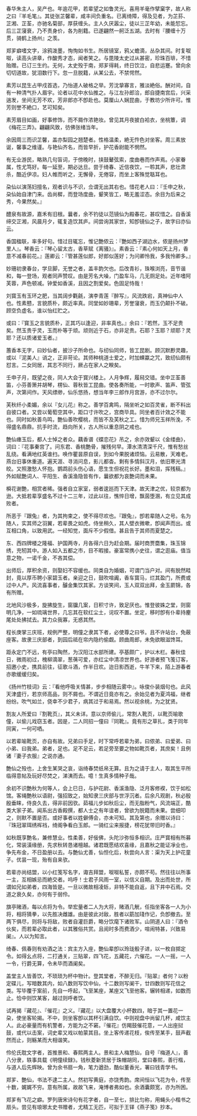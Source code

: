 <!-- { "loadSidebar": true } -->
春华朱主人，吴产也。年逾花甲，若辈望之如鲁灵光。喜用羊毫作擘窠字，故人称之曰『羊毛笔』。其徒张芷馨辈，咸丰间负重名。已离绮障，得及见者，为芷荪、芷湘、芷荃，亦驰名菊部，厚获缠头。主人久厌嚣尘，徒以三芷年幼，未能恝忘。后三芷寖衰，乃不责身价，各为削籍。已遂翩然一舸泛五湖。去时有『腰缠十万贯，骑鹤上扬州』之羡。

郑芗癖嗜文字，涂鸦泼墨，恂恂如书生。所居镜室，鸦乂蟾滴，丛杂其间。时复呶呶，读高头讲章，作酸秀才态，闻者笑之。与毘陵太史过从甚密，珍珠百琲，不惜贻赠。已订三生约。无何，太史殁于南，郑芗得耗，终日饮泣，自悲运蹇。曾向余切切道故，犹泪数行下。忽一旦脱籍，从某公去，不禁愕然。

素芳以昆生占甲戍首选，乃怡道人破格之举。芳沈挚寡言，雅淡絶俗。酬对间，自有一种清气扑人眉宇。论者以花中水仙推之。与江左孙郎洽，郎自捷南宫后，兴采遄发，坐间无芳不欢，芳非郎亦不卽赴也。莫厘山人娴昆曲，于教坊少所许可。惟芳则誉不絶口，艺可知矣。

素芳眉目如画，好事修饰，而不屑作浓艳妆。曾见其月夜披白袷衣，坐桃簟，调《梅花三弄》。翩翩风致，彷佛张绪当年。

余因周三而识芷馨，盖亦梨园之翘楚者。性格温柔，絶无忤色对坐客。周三素放诞，馨事之维谨。与艳仙齐名，而皆早折，护花香尉能不惘然。

有无业游民，略熟几句盲词，于傍晚时，挟鼓鼙弦索，度曲巷而作声焉。小家眷属，性尤笃好。每一延至，期必达旦。尝于绮春、近信夜饮，一聆其声，悲壮肃杀，酷近伊凉。妇人帷而听之，无懈骨，无倦容，而坐上客殊觉聒耳也。

朶仙以演荡妇擅名，观者识与不识，佥谓无出其右也。惜花老人曰：『壬申之秋，朶仙始自津门来。齿尚穉，而登场度曲，颦笑皆工，略无羞涩态。余目为后来之秀，今果然矣。』

醴泉有故源，嘉禾有旧根。曩者，余不钓徒以范镜仙为殿春花，甚叹惜之。自香溪缔交芷湘，风晨月夕，辄复造饮其庐。间尝询其家世，知卽镜仙之子，故字曰亦仙云。

香国楹联，率多好句。惜过目辄忘，惟记艶侬云：『艶如西子湖边水，侬是扬州梦里人』。琴香云：『琴心留太古，香草赋《离骚》』。素香云：『素心何如天上月，香意不减春前花。』莲卿云：『管甚莲似郎，好郎似莲好；为问卿怜我，多我怜卿多。』

妙珊初隶春台，学旦脚，无誉之者，盖丰韵欠也。后改青衫，珠喉浏亮，音节谐和，每一登场，观者同声赞叹。由是芳名大噪，门盈车马，几无厕足处。近年嗜阿芙蓉，声色顿减。钟爱如香溪，且因之割爱矣。色固足恃哉！

刘寳玉有玉环之肥，当其阔步氍毹，演李青莲『醉写』，风流跌宕，真神仙中人也。性素戆，言貌质朴，颇近率真。同堂如妙珊辈，芳誉寖衰，而玉仍颠扑不破。顾空负虚名，谁以怡红贮之。

或曰：『寳玉之言貌质朴，正其巧以逢迎，非率真也。』余曰：『若然，玉不足贵矣。然玉贵乎灵，玉而朴等于顽。顽则近于石，亦非足贵。石耶？玉耶？顽耶？灵耶？还以质诸爱玉者。』

蕙香本无字，曰妙仙者，披沙子所命也。与纫仙同师，皆工昆剧。顾沉默尠灵趣，或以『泥美人』诮之，正非苛论。其师种桃道士爱之，时加蜾蠃之咒，致纫仙颇有怼言。二女同居，其志不同行，厥占在家人之睽矣。

壬申子月，既望之夜，同人大会于寳兴楼上。人月争辉，履舄交错。坐中芷荃善笛，小芬善箫并胡琴，楞仙、蓉秋皆工昆曲。使各奏所能，一时歌声、笛声、管弦声，次第间作。天风缥缈，仙乐悠扬，想当年李三郎作月宫游，亦不过尔尔。

芙秋纤小柔媚，余以『女儿花』称之。善学百禽鸣，隔坐听之如百灵雀，断不料出自彼口者。又尝以葡萄空其中，距口寸许吹之，宫商毕具。同坐者百计效之不能也。同时如秋善鸟鸣，艶仙善吹樱桃，而皆不及芙秋之工。惜为师兄玉祥所浼，不得盛名鼎鼎。抗手时流，趋向所关，古人所以重息阴之戒也。

艶仙瘗玉后，都人士悼之者众。藕香谱《蝶恋花》吊之，余亦效颦以《金缕曲》，词曰：『花事秦宫了。问东君、香桃艶骨，摧残何早。潭水清清深千尺，惟有愁丝乱绕。看满地红英谁扫。唤作瞿昙原自误，到如今果脱诸烦恼。云易散，天难老。燕台旧事休重道。遍天涯、寻消问息，影儿都杳。剩有多情斜汉月，依旧寒光清皎。又照激愁人怀抱。鹦鹉前头伤心语，愿生生但祝花长好。墨和泪，挥残稿。』外如赋艶词人、平阳生、香溪渔隐皆有作，曩欲都为哀艶词而未果。

橓花谢艶，相赏者稀。强者自立家室，弱者逡廵而下天津。故天津之优，较京都为逊。大抵若辈享盛名不过十二三年，过此以往，憔悴日增，飘茵堕溷，有立见其成败者。

所恶于『跟兔』者，为其拘束之，使不得尽欢也。『跟兔』，卽若辈随人之号。名为随人，实其师之羽翼，若辈畏之如虎。侍坐稍久，其人壁衣微嗽，卽闻声而出。或互相口角，以致用武。一经知觉，面斥不少假借。甚且告于其师而夏楚之。

东、西四牌楼之隆福、护国两寺，月各得六日为赶会期。届时商贾麕集，珠玉锦绣，充牣其中。游人如入五都之市，目不暇接。豪富常携小史往，谓之逛庙。值当意之物，一诺千金，不吝其偿。

出师后，厚积余资，则娶妇不容缓也。同类自为婚姻，可谓门当户对。间有脱然畦封，竟以厚币聘小家碧玉者。亲迎之日，鼓吹喧阗，香车寳马，烂其盈门，所费或过中人产。风流喜事者，醵金集饮其家。方谈笑间，玉人双双出拜，金玉罽锦，各有所赠。

北地风沙极多，旋拂旋生，窗牖几案，日积寸许，致足厌也。惟登彼姝之堂，则窗明几净，一如琉璃世界，几忘其在软红尘土，诧叹不置。坐定，移时卽有仆辈持麈尾处处拂拭去。其力众我寡，无惑其然。

程长庚掌三庆班，规例严整，明僮之隶其下者，必使尊之曰爷。且不许站台，免蔽座客。故隶三庆部者，到园后祗在帘内隐约偷觑。顾曲周郎，未免欲眼滋馋耳。

距永定门不远，有亭曰陶然，为汉阳江水部所建。亭基颇广，护以木栏。春秋佳日，微雨初过，槐柳滴翠，葱蒨可爱，亦红尘中清凉世界也。好游者预飞笺订客，招邀小史，携具前往，征歌斗酒，作半日欢。迨日影西逝，牛羊下来，陌上游春者亦歌缓缓归矣。

《扬州竹枝词》云：『看他呼吸关情甚，步步相随云雾中』。咏俊仆装烟句也。此风天津盛行，若京师高品，则不屑也。不谓近日竟亦有之。余始见者为夏鸿福，继者纷纷。吹气如兰，侥幸不少君子，病其过于和易焉。然以视余桃，为之犹贤。

割友人所爱曰『割靴页』，其义未详。意以京师偷儿，常割人靴页，以靴页喻歌僮，以偷儿戏窃玉者。因是，二人同招一僮曰『同靴』。竟有形之草扎，类于同年同寅，一何可哂。

以若辈喻靴页，亦自有故。兄弟曰手足，时下常呼若辈为弟，曰侬弟、曰爱弟、曰小弟、曰我弟。弟者，足也。足不足云，若足旁至要之物如靴页者，其庶矣！且例诸『妻子衣服』之说亦通。

艶仙之殁也，上舍生某哭之哀，诣绮春焚纸帛无算。且为之请于主人，取其生平所临得意帖及玩好尽焚之，涕洟而去。噫！生真多情种子哉。

余初不识艶秋为何等人，会上巳日，与护花尉、香溪渔隐、泛月客修褉，饮于如松馆。客绳艶秋以语尉，强招致之，始知隶三庆部与世浮沉者。后余凡观剧，秋必殷殷垂睐，侍良久去，得非前因欤。茹福儿步如秋后尘，而无脂粉气，风流端正，酷类大家子弟。闻系出古香殿撰，都人士之有年谊者，曾欲为脱籍而未果。尝细叩之，则默不置是否。或好事者以姓僻傅会，亦未可知。其及第也，余赠以诗曰：『珠冠翠珥绣裈裆，绮阁争看白玉郎。一骑红尘来报捷，榜花犹带旧时香。』

如秋既享艶名，兼修慧业。性柔善，好佞佛，头陀沙弥恒多相识。庄严寳相有所募化，常装潢缘册，先求秋转恳诸檀越。诸君既愿结欢喜缘，且嘉秋之能证凈业也，争先布金，不日盈册以去。与艶仙尤善，仙怛化后，秋尝向人言：渠为天上护花童子。优昙一现，殆有自来欤。

若辈亦尚结盟，以小红笺写名字，诹吉拜盟，呶呶私誓，亦颇不苟。然往往以所事一主，互相嫉忌而絶交者。呜呼！士君子风雨一室，以信义自期。及出而处世，所谓如兄如弟者，四海皆是。一旦以微故相凌轹，非特不能自返，且下井中石焉。交道之衰久矣，亦何有于弱伶。

旗亭赌酒，每以点将为令。举宏量者二人为大将，赌酒几觥，任指坐客各一人为小将，相将猜拳，以先胜决雌雄。由是彼此对敌，胜者以筯加琖作记，负卽撤去。至两下俱尽，则将与将敌，败者自灌巨爵，略分饮麾下诸败军。山阴道人曰：『酒令伙矣，而若辈必取此者，以其雅俗共赏。且阅时多而费酒少，喧闹特甚，兴致易阑』。人以为知言。

绮春、佩春则有劝酒之法：宾主方入座，艶仙辈卽以玲珑骰子进，以一枚自掷定令。如得幺点将，二打通关，三贴翠，四飞花，五藏花，六催花。一人一摇，一人一令，行爵无算，令未毕而酒阑矣。

盖堂主人皆善饮，不琐琐为杯中物计。登其堂者，不醉无归。『贴翠』者何？以粉定碟儿，写暗数其内，如八数则写饮中仙，十二数则写阑干，廿四数则写花信之类。写毕覆于案前，先自一呼起，飞至某座，某座又飞至他客。辗转相递，如数而止。恰中则饮某客，越过则呼者饮。

试再揭『藏花』、『催花』之义。『藏花』以大盘覆大小杯数四，暗于其一置花一朶，使坐客轮揭。不中，则坐客卽以其杯引满自饮。中则视盘中尚留几杯，咸饮主人。此必豪量而有机警者，方能为之不窘。『催花』仿羯鼓催花意，一人出座挝鼓，或代以击案，词史辈又戏以帕蒙其目。坐上客传递花枝，俟传至某手，鼓声截然而止，则觞某而大相谐笑。

伶伦氏耽文字者，首推景和、春熙两主人。景和主人梅慧仙，自号『梅道人』，善八分隶，轶事具载《明僮续録》。钱秋菱新赁居于珠帽胡同，堂曰春熙，善行楷，与道人后先辉映。曾为余书扇一角，笔力遒劲，酷似董香光，署曰钱青学书。

郑芗、艶仙，书法不逮二主人。然初写黄庭，亦饶秀韵。席间恒以飞花为令，传至十数，娓娓不穷。意有所属，故故飞来，淹博者弗如也。余酒囊颇宽，亦为所困。

郑芗有飞花之癖。罗列唐宋诗句有花字者，自一至七，排比匀称，用蝇头小楷书之扇头。尝见有琅琊太史书赠者，尤精工无匹，可拟于王铎《燕子笺》抄本。

